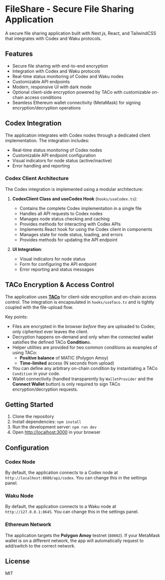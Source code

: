 # FileShare - Secure File Sharing Application

A secure file sharing application built with Next.js, React, and TailwindCSS that integrates with Codex and Waku protocols.

## Features

- Secure file sharing with end-to-end encryption
- Integration with Codex and Waku protocols
- Real-time status monitoring of Codex and Waku nodes
- Customizable API endpoints
- Modern, responsive UI with dark mode
- Optional client-side encryption powered by TACo with customizable on-chain access conditions
- Seamless Ethereum wallet connectivity (MetaMask) for signing encryption/decryption operations

## Codex Integration

The application integrates with Codex nodes through a dedicated client implementation. The integration includes:

- Real-time status monitoring of Codex nodes
- Customizable API endpoint configuration
- Visual indicators for node status (active/inactive)
- Error handling and reporting

### Codex Client Architecture

The Codex integration is implemented using a modular architecture:

1. **CodexClient Class and useCodex Hook** (`hooks/useCodex.ts`):

   - Contains the complete Codex implementation in a single file
   - Handles all API requests to Codex nodes
   - Manages node status checking and caching
   - Provides methods for interacting with Codex APIs
   - Implements React hook for using the Codex client in components
   - Manages state for node status, loading, and errors
   - Provides methods for updating the API endpoint

2. **UI Integration**:
   - Visual indicators for node status
   - Form for configuring the API endpoint
   - Error reporting and status messages

## TACo Encryption & Access Control

The application uses **[TACo](https://github.com/nucypher/taco)** for client-side encryption and on-chain access control. The integration is encapsulated in `hooks/useTaco.ts` and is tightly coupled with the file-upload flow.

Key points:

- Files are encrypted in the browser _before_ they are uploaded to Codex; only ciphertext ever leaves the client.
- Decryption happens on-demand and only when the connected wallet satisfies the defined TACo **Condition**s.
- Helper utilities are provided for two common conditions as examples of using TACo:
  - **Positive balance** of MATIC (Polygon Amoy)
  - **Time-limited** access (N seconds from upload)
- You can define any arbitrary on-chain condition by instantiating a TACo `Condition` in your code.
- Wallet connectivity (handled transparently by `WalletProvider` and the **Connect Wallet** button) is only required to sign TACo encryption/decryption requests.

## Getting Started

1. Clone the repository
2. Install dependencies: `npm install`
3. Run the development server: `npm run dev`
4. Open [http://localhost:3000](http://localhost:3000) in your browser

## Configuration

### Codex Node

By default, the application connects to a Codex node at `http://localhost:8080/api/codex`. You can change this in the settings panel.

### Waku Node

By default, the application connects to a Waku node at `http://127.0.0.1:8645`. You can change this in the settings panel.

### Ethereum Network

The application targets the **Polygon Amoy** testnet (`80002`). If your MetaMask wallet is on a different network, the app will automatically request to add/switch to the correct network.

## License

MIT
